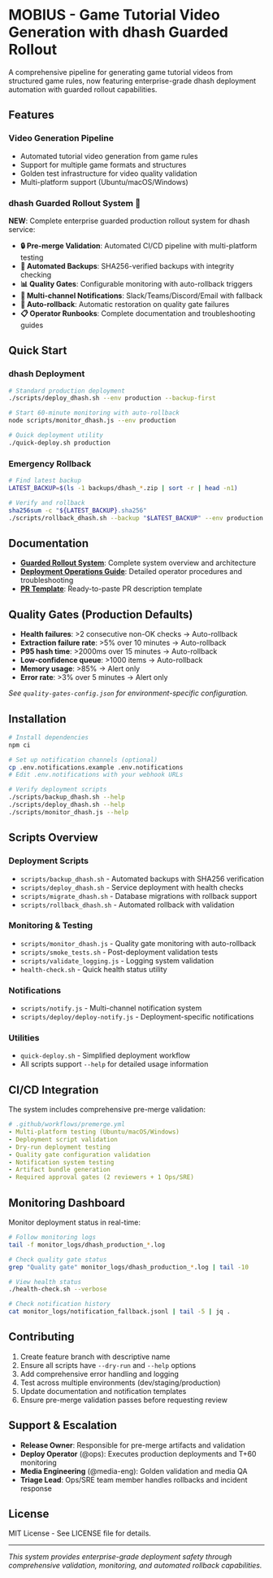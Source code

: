# MOBIUS - Game Tutorial Video Generation with dhash Guarded Rollout

A comprehensive pipeline for generating game tutorial videos from structured game rules, now featuring enterprise-grade dhash deployment automation with guarded rollout capabilities.

## Features

### Video Generation Pipeline
- Automated tutorial video generation from game rules
- Support for multiple game formats and structures
- Golden test infrastructure for video quality validation
- Multi-platform support (Ubuntu/macOS/Windows)

### dhash Guarded Rollout System 🚀
**NEW**: Complete enterprise guarded production rollout system for dhash service:

- **🔒 Pre-merge Validation**: Automated CI/CD pipeline with multi-platform testing
- **💾 Automated Backups**: SHA256-verified backups with integrity checking
- **📊 Quality Gates**: Configurable monitoring with auto-rollback triggers
- **🔔 Multi-channel Notifications**: Slack/Teams/Discord/Email with fallback
- **🔄 Auto-rollback**: Automatic restoration on quality gate failures
- **📋 Operator Runbooks**: Complete documentation and troubleshooting guides

## Quick Start

### dhash Deployment
```bash
# Standard production deployment
./scripts/deploy_dhash.sh --env production --backup-first

# Start 60-minute monitoring with auto-rollback
node scripts/monitor_dhash.js --env production

# Quick deployment utility
./quick-deploy.sh production
```

### Emergency Rollback
```bash
# Find latest backup
LATEST_BACKUP=$(ls -1 backups/dhash_*.zip | sort -r | head -n1)

# Verify and rollback
sha256sum -c "${LATEST_BACKUP}.sha256"
./scripts/rollback_dhash.sh --backup "$LATEST_BACKUP" --env production
```

## Documentation

- **[Guarded Rollout System](./GUARDED_ROLLOUT_README.md)**: Complete system overview and architecture
- **[Deployment Operations Guide](./DEPLOYMENT_OPERATIONS_GUIDE.md)**: Detailed operator procedures and troubleshooting
- **[PR Template](./templates/PR_BODY.md)**: Ready-to-paste PR description template

## Quality Gates (Production Defaults)

- **Health failures**: >2 consecutive non-OK checks → Auto-rollback
- **Extraction failure rate**: >5% over 10 minutes → Auto-rollback  
- **P95 hash time**: >2000ms over 15 minutes → Auto-rollback
- **Low-confidence queue**: >1000 items → Auto-rollback
- **Memory usage**: >85% → Alert only
- **Error rate**: >3% over 5 minutes → Alert only

*See `quality-gates-config.json` for environment-specific configuration.*

## Installation

```bash
# Install dependencies
npm ci

# Set up notification channels (optional)
cp .env.notifications.example .env.notifications
# Edit .env.notifications with your webhook URLs

# Verify deployment scripts
./scripts/backup_dhash.sh --help
./scripts/deploy_dhash.sh --help
./scripts/monitor_dhash.js --help
```

## Scripts Overview

### Deployment Scripts
- `scripts/backup_dhash.sh` - Automated backups with SHA256 verification
- `scripts/deploy_dhash.sh` - Service deployment with health checks
- `scripts/migrate_dhash.sh` - Database migrations with rollback support
- `scripts/rollback_dhash.sh` - Automated rollback with validation

### Monitoring & Testing
- `scripts/monitor_dhash.js` - Quality gate monitoring with auto-rollback
- `scripts/smoke_tests.sh` - Post-deployment validation tests
- `scripts/validate_logging.js` - Logging system validation
- `health-check.sh` - Quick health status utility

### Notifications
- `scripts/notify.js` - Multi-channel notification system
- `scripts/deploy/deploy-notify.js` - Deployment-specific notifications

### Utilities
- `quick-deploy.sh` - Simplified deployment workflow
- All scripts support `--help` for detailed usage information

## CI/CD Integration

The system includes comprehensive pre-merge validation:

```yaml
# .github/workflows/premerge.yml
- Multi-platform testing (Ubuntu/macOS/Windows)
- Deployment script validation  
- Dry-run deployment testing
- Quality gate configuration validation
- Notification system testing
- Artifact bundle generation
- Required approval gates (2 reviewers + 1 Ops/SRE)
```

## Monitoring Dashboard

Monitor deployment status in real-time:

```bash
# Follow monitoring logs
tail -f monitor_logs/dhash_production_*.log

# Check quality gate status  
grep "Quality gate" monitor_logs/dhash_production_*.log | tail -10

# View health status
./health-check.sh --verbose

# Check notification history
cat monitor_logs/notification_fallback.jsonl | tail -5 | jq .
```

## Contributing

1. Create feature branch with descriptive name
2. Ensure all scripts have `--dry-run` and `--help` options
3. Add comprehensive error handling and logging
4. Test across multiple environments (dev/staging/production)
5. Update documentation and notification templates
6. Ensure pre-merge validation passes before requesting review

## Support & Escalation

- **Release Owner**: Responsible for pre-merge artifacts and validation
- **Deploy Operator** (@ops): Executes production deployments and T+60 monitoring  
- **Media Engineering** (@media-eng): Golden validation and media QA
- **Triage Lead**: Ops/SRE team member handles rollbacks and incident response

## License

MIT License - See LICENSE file for details.

---

*This system provides enterprise-grade deployment safety through comprehensive validation, monitoring, and automated rollback capabilities.*